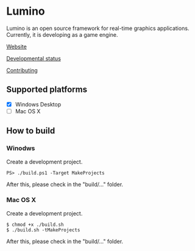﻿Lumino
====================
Lumino is an open source framework for real-time graphics applications.
Currently, it is developing as a game engine.

[Website](https://lriki.github.io/lumino/)

[Developmental status](https://lriki.github.io/lumino/articles/downloads/DevVer.html)

[Contributing](.github/CONTRIBUTING.md)

Supported platforms
--------------------
- [x] Windows Desktop
- [ ] Mac OS X

How to build
--------------------

### Winodws
Create a development project.

```
PS> ./build.ps1 -Target MakeProjects
```

After this, please check in the "build/..." folder.


### Mac OS X
Create a development project.

```
$ chmod +x ./build.sh
$ ./build.sh -tMakeProjects
```

After this, please check in the "build/..." folder.


